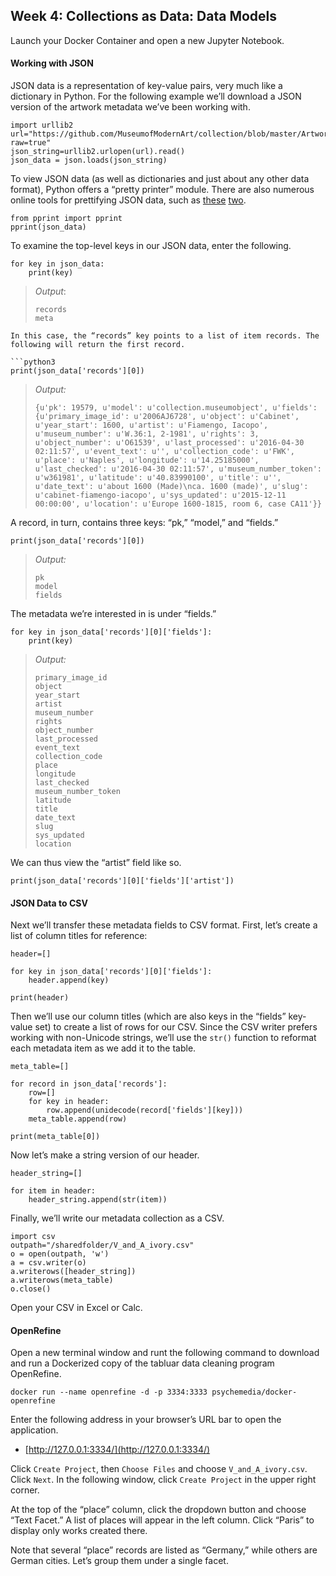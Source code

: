 ## Week 4: Collections as Data: Data Models

Launch your Docker Container and open a new Jupyter Notebook.

#### Working with JSON
JSON data is a representation of key-value pairs, very much like a dictionary in Python. For the following example we’ll download a JSON version of the artwork metadata we’ve been working with.

```python3
import urllib2
url="https://github.com/MuseumofModernArt/collection/blob/master/Artworks.json?raw=true"
json_string=urllib2.urlopen(url).read()
json_data = json.loads(json_string)
```
To view JSON data (as well as dictionaries and just about any other data format), Python offers a “pretty printer” module. There are also numerous online tools for prettifying JSON data, such as [these](http://jsonviewer.stack.hu/) [two](http://json.parser.online.fr/beta/).

```python3
from pprint import pprint
pprint(json_data)
```

To examine the top-level keys in our JSON data, enter the following.

```python3
for key in json_data:
    print(key)
```

> *Output*:
>
>     records
>     meta

```
In this case, the “records” key points to a list of item records. The following will return the first record.

```python3
print(json_data['records'][0])
```

> *Output:*
>
>     {u'pk': 19579, u'model': u'collection.museumobject', u'fields': {u'primary_image_id': u'2006AJ6728', u'object': u'Cabinet', u'year_start': 1600, u'artist': u'Fiamengo, Iacopo', u'museum_number': u'W.36:1, 2-1981', u'rights': 3, u'object_number': u'O61539', u'last_processed': u'2016-04-30 02:11:57', u'event_text': u'', u'collection_code': u'FWK', u'place': u'Naples', u'longitude': u'14.25185000', u'last_checked': u'2016-04-30 02:11:57', u'museum_number_token': u'w361981', u'latitude': u'40.83990100', u'title': u'', u'date_text': u'about 1600 (Made)\nca. 1600 (made)', u'slug': u'cabinet-fiamengo-iacopo', u'sys_updated': u'2015-12-11 00:00:00', u'location': u'Europe 1600-1815, room 6, case CA11'}}


A record, in turn, contains three keys: “pk,” “model,” and “fields.”

```python3
print(json_data['records'][0])
```
> *Output:*
>
>     pk
>     model
>     fields

The metadata we’re interested in is under “fields.”

```python3
for key in json_data['records'][0]['fields']:
    print(key)
```

> *Output:*
>
>     primary_image_id
>     object
>     year_start
>     artist
>     museum_number
>     rights
>     object_number
>     last_processed
>     event_text
>     collection_code
>     place
>     longitude
>     last_checked
>     museum_number_token
>     latitude
>     title
>     date_text
>     slug
>     sys_updated
>     location

We can thus view the “artist” field like so.

```python3
print(json_data['records'][0]['fields']['artist'])
```

#### JSON Data to CSV
Next we’ll transfer these metadata fields to CSV format. First, let’s create a list of column titles for reference:

```python3
header=[]

for key in json_data['records'][0]['fields']:
    header.append(key)

print(header)
```
Then we’ll use our column titles (which are also keys in the “fields” key-value set) to create a list of rows for our CSV. Since the CSV writer prefers working with non-Unicode strings, we’ll use the `str()` function to reformat each metadata item as we add it to the table.

```python3
meta_table=[]

for record in json_data['records']:
    row=[]
    for key in header:
        row.append(unidecode(record['fields'][key]))
    meta_table.append(row)

print(meta_table[0])
```

Now let’s make a string version of our header.

```python3
header_string=[]

for item in header:
    header_string.append(str(item))
```
Finally, we’ll write our metadata collection as a CSV.

```python3
import csv
outpath="/sharedfolder/V_and_A_ivory.csv"
o = open(outpath, 'w')
a = csv.writer(o)
a.writerows([header_string])
a.writerows(meta_table)
o.close()
```
Open your CSV in Excel or Calc.


#### OpenRefine

Open a new terminal window and runt the following command to download and run a Dockerized copy of the tabluar data cleaning program OpenRefine.

```
docker run --name openrefine -d -p 3334:3333 psychemedia/docker-openrefine
```

Enter the following address in your browser’s URL bar to open the application.

- [http://127.0.0.1:3334/](http://127.0.0.1:3334/)

Click `Create Project`, then `Choose Files` and choose `V_and_A_ivory.csv`. Click `Next`. In the following window, click `Create Project` in the upper right corner.

At the top of the “place” column, click the dropdown button and choose “Text Facet.” A list of places will appear in the left column. Click “Paris” to display only works created there.

Note that several “place” records are listed as “Germany,” while others are German cities. Let’s group them under a single facet.
